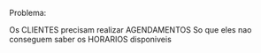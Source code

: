 Problema:

Os CLIENTES precisam realizar AGENDAMENTOS
So que eles nao conseguem saber os HORARIOS disponiveis
